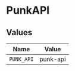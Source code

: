 # PunkAPI


## Values

| Name       | Value      |
| ---------- | ---------- |
| `PUNK_API` | punk-api   |